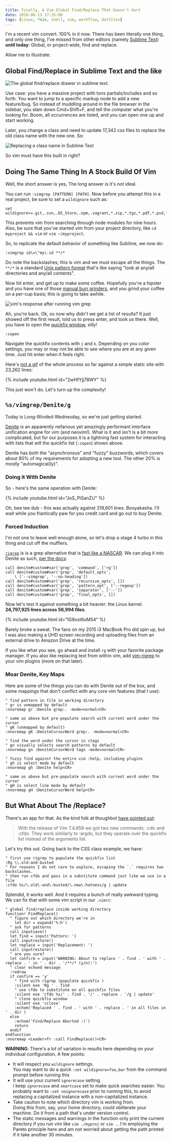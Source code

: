 ```yaml
---
title: Finally, A Vim Global Find/Replace That Doesn't Hurt
date: 2018-06-13 17:35:00
tags: [Linux, *nix, shell, vim, workflow, dotfiles]
---
```


I'm a recent vim convert. 100% in it now. There has been literally one
thing, and only one thing, I've missed from other editors (namely [Sublime Text](https://sublimetext.com/)) **until today**: Global, or project-wide, find and replace. 

Allow me to illustrate:

## Global Find/Replace in Sublime Text and the like

![The global find/replace drawer in sublime
text.](/assets/images/sublime-find-replace.png)

Use case: you have a massive project with tons partials/includes and so forth.
You want to jump to a specific markup node to add a new feature/bug. So instead
of muddling around in the file browser in the sidebar, you slam down
Cmd+Shift+F, and tell the computer what you're looking for. Boom, all
occurrences are listed, and you can open one up and start working.

Later, you change a class and need to update 17,342 css files to replace the old
class name with the new one. So:

![Replacing a class name in Sublime Text](/assets/images/sublime-find-replace-class.png)

So vim must have this built in right?

## Doing The Same Thing In A Stock Build Of Vim

Well, the short answer is yes, The long answer is it's not ideal.

You can run `:vimgrep [PATTERN] [PATH]`. Now before you attempt this in a real
project, be sure to set a `wildignore` such as:

```vim
set wildignore+=.git,.svn,.DS_Store,.npm,.vagrant,*.zip,*.tgz,*.pdf,*.psd,*.ai,*.mp3,*.mp4,*.bmp,*.ico,*.jpg,*.png,*.gif,*.epub,.hg,.dropbox,.config,.cache,*.pyc,node_modules/*,bower_components/*,*.min.*
```

This prevents vim from searching through node modules for nine hours. Also, be sure that you've started vim from your project directory, like `cd myproject && vim` or `vim ~/myproject`.

So, to replicate the default behavior of something like Sublime, we now do:

```vim
:vimgrep id\=\"my\-id **/*
```

Do note the backslashes; this is vim and we must escape all the things. The `**/*` is a standard [Unix pattern format](https://git-scm.com/docs/gitignore#_pattern_format) that's like saying "look at any/all directories and any/all contents".

Now hit enter, and get up to make some coffee. Hopefully you're a hipster and
you have one of those [manual burr
grinders](https://www.amazon.com/gp/product/B004QWMAII/), and you grind your
coffee on a per-cup basis; this is going to take awhile.

![vim's response after running vim grep](/assets/images/vimgrep-complete.png)

Ah, you're back. Ok, so now why didn't we get a list of results? It just showed
off the first result, told us to press enter, and took us there. Well, you have
to open the [quickfix window](http://vimdoc.sourceforge.net/htmldoc/quickfix.html), silly!

```vim
:copen
```

Navigate the quickfix contents with `j` and `k`. Depending on you color
settings, you may or may not be able to see where you are at any given time.
Just hit enter when it feels right.


Here's [not a gif](https://developers.google.com/web/fundamentals/performance/optimizing-content-efficiency/replace-animated-gifs-with-video/) of the whole process so far against a simple static site with 23,262 lines:

{% include youtube.html id="2wHfYjj78WY" %}

This just won't do. Let's turn up the complexity!

## `%s/vimgrep/Denite/g`

Today is Long-Winded-Wednesday, so we're just getting started.

[Denite](https://github.com/Shougo/denite.nvim#denitenvim) is an apparently
nefarious yet amazingly performant interface unification engine for vim (and neovim!). What
is it and isn't is a bit more complicated, but for our purposes it is a
lightning fast system for interacting with lists that will the quickfix list
(`:copen`) shown above.

Denite has both the "asynchronous" and "fuzzy" buzzwords, which covers about 80% of my requirements for
adopting a new tool. The other 20% is mostly "automagical(ly)".

### Doing it With Denite

So - here's the same operation with Denite:

{% include youtube.html id="JoS_PiSanZU" %}

Oh, bee tee dub - this was actually against 319,601 lines. Booyakasha. I'll wait
while you frantically paw for you credit card and go out to buy Denite.

### Forced Induction

I'm not one to leave well enough alone, so let's drop a stage 4 turbo in this
thing and cut off the mufflers. 

[`rigrep`](https://github.com/BurntSushi/ripgrep#quick-example-comparing-tools) is
is a grep alternative that is [fast like a NASCAR](https://blog.burntsushi.net/ripgrep/).
We can plug it into Denite as such, [per the docs](https://github.com/Shougo/denite.nvim/blob/ef3ffe7ffff25b0260be1e336dcd55014a6787a7/doc/denite.txt#L198):

```vim
call denite#custom#var('grep', 'command', ['rg'])
call denite#custom#var('grep', 'default_opts',
    \ ['--vimgrep', '--no-heading'])
call denite#custom#var('grep', 'recursive_opts', [])
call denite#custom#var('grep', 'pattern_opt', ['--regexp'])
call denite#custom#var('grep', 'separator', ['--'])
call denite#custom#var('grep', 'final_opts', [])
```

Now let's test it against something a bit heavier: the Linux kernel. **24,797,925
lines across 56,994 files**.

{% include youtube.html id="IG8xst6oM54" %}

Barely broke a sweat. The fans on my 2015 i3 MacBook Pro did spin up, but I was
also making a UHD screen recording and uploading files from an external drive to
Amazon Drive at the time. 

If you like what you see, go ahead and install `rg` with your favorite
package manager. If you also like replacing text from within vim, add
[vim-rigrep](https://github.com/jremmen/vim-ripgrep) to your vim plugins (more
on that later).

### Moar Denite, Key Maps

Here are some of the things you can do with Denite out of the box, and some
mappings that don't conflict with any core vim features (that I use):

```vim
" find pattern in file in working directory
" gr is unmapped by default
:nnoremap gr :Denite grep:. -mode=normal<CR> 

" same as above but pre-populate search with current word under the cursor
" gK (unmapped by default)
:nnoremap gK :DeniteCursorWord grep:. -mode=normal<CR> 

" find the word under the cursor in ctags
" gn visually selects search patterns by default
:nnoremap gn :DeniteCursorWord tags -mode=normal<CR>

" fuzzy find against the entire vim :help, including plugins
" gh is select mode by default
:nnoremap gh :Denite help<CR>

" same as above but pre-populate search with current word under the cursor
" gH is select line mode by default
:nnoremap gH :DeniteCursorWord help<CR>
```

## But What About The /Replace?

There's an app for that. As the kind folk at thoughbot [have pointed
out](https://robots.thoughtbot.com/lists-vim-and-you#from-inside-of-vim):

> With the release of Vim 7.4.858 we got two new commands: :cdo and :cfdo. They work similarly to :argdo, but they operate over the quickfix list instead of the arguments list.

Let's try this out. Going back to the CSS class example, we have:

```vim
" first use rigrep to populate the quickfix list
:Rg \\.old-and-busted
" For reasons I do not care to explore, escaping the `.` requires two backslashes. 
" then run cfdo and pass in a substitute command just like we use in a file
:cfdo %s/\.old\-and\-busted/\.new\-hotness/g | update
```

Splendid, it works well. And it requires a bunch of really awkward typing. We
can fix that with some vim script in our `.vimrc`:

```vim
" global find/replace inside working directory
function! FindReplace()
  " figure out which directory we're in
	let dir = expand('%:h')
  " ask for patterns
  call inputsave()
  let find = input('Pattern: ')
  call inputrestore()
  let replace = input('Replacement: ')
  call inputrestore()
  " are you sure?
  let confirm = input('WARNING: About to replace ' . find . ' with ' . replace . ' in ' . dir . '/**/* (y/n):')
  " clear echoed message
  :redraw
  if confirm == 'y'
    " find with rigrep (populate quickfix )
    :silent exe 'Rg ' . find
    " use cfdo to substitute on all quickfix files
    :silent exe 'cfdo %s/' . find . '/' . replace . '/g | update'
    " close quickfix window
    :silent exe 'cclose'
    :echom('Replaced ' . find . ' with ' . replace . ' in all files in ' . dir )
  else
    :echom('Find/Replace Aborted :(')
    return
  endif
endfunction
:nnoremap <Leader>fr :call FindReplace()<CR>
```

**WARNING**: There's a lot of variation in results here
depending on your individual configuration. A few points:

- It will respect you `wildignore` settings.  
  You may want to do a quick `:set wildignore=foo,bar` from the command prompt before running this
- It will use your current `ignorecase` setting.  
  I keep `ignorecase` and `smartcase` set to make quick searches easier. You
  probably want to `:set noignorecase` prior to running this, to avoid replacing
  a capitalized instance with a non-capitalized instance. 
- Take caution to note which directory vim is working from.  
  Doing this from, say, your home directory, could obliterate your machine. Do it from a path that's under version control.
- The static messages and warnings in the function only print the current
directory if you run vim like `vim ./myproj` or `vim .`. I'm employing the
Pareto principle here and am not worried about getting the path printed if it
take another 30 minutes.
